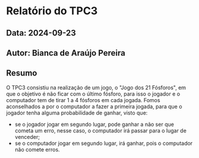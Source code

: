 # Relatório do TPC3
## Data: 2024-09-23
## Autor: Bianca de Araújo Pereira

## Resumo
O TPC3 consistiu na realização de um jogo, o "Jogo dos 21 Fósforos", em que o objetivo é não ficar com o último fósforo, para isso o jogador e o computador tem de tirar 1 a 4 fósforos em cada jogada. Fomos aconselhados a por o computador a fazer a primeira jogada, para que o jogador tenha alguma probabilidade de ganhar, visto que:
 - se o jogador jogar em segundo lugar, pode ganhar a não ser que cometa um erro, nesse caso, o computador irá passar para o lugar de venceder;
  - se o computador jogar em segundo lugar, irá ganhar, pois o computador não comete erros.

